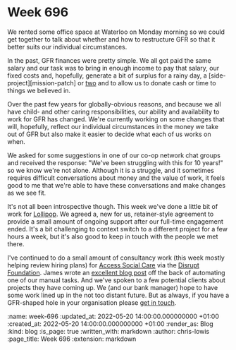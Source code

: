 Week 696
========

We rented some office space at Waterloo on Monday morning so we could get together to talk about whether and how to restructure GFR so that it better suits our individual circumstances.

In the past, GFR finances were pretty simple. We all got paid the same salary and our task was to bring in enough income to pay that salary, our fixed costs and, hopefully, generate a bit of surplus for a rainy day, a [side-project][mission-patch] or [two][gfr-video] and to allow us to donate cash or time to things we believed in.

Over the past few years for globally-obvious reasons, and because we all have child- and other caring responsibilities, our ability and availability to work for GFR has changed. We're currently working on some changes that will, hopefully, reflect our individual circumstances in the money we take out of GFR but also make it easier to decide what each of us works on when.

We asked for some suggestions in one of our co-op network chat groups and received the response: "We've been struggling with this for 10 years!" so we know we're not alone. Although it is a struggle, and it sometimes requires difficult conversations about money and the value of work, it feels good to me that we're able to have these conversations and make changes as we see fit.

It's not all been introspective though. This week we've done a little bit of work for [Lollipop][lollipop]. We agreed a, new for us, retainer-style agreement to provide a small amount of ongoing support after our full-time engagement ended. It's a bit challenging to context switch to a different project for a few hours a week, but it's also good to keep in touch with the people we met there.

I've continued to do a small amount of consultancy work (this week mostly helping review hiring plans) for [Access Social Care](asc) via the [Disrupt Foundation](disrupt). James wrote an [excellent blog post](blog-post) off the back of automating one of our manual tasks. And we've spoken to a few potential clients about projects they have coming up. We (and our bank manager) hope to have some work lined up in the not too distant future. But as always, if you have a GFR-shaped hole in your organisation please [get in touch](get-in-touch).

[acs]: https://www.accesscharity.org.uk/
[side-project]: https://mission-patch.com
[gfr-video]: https://gofreerange.com/projects#gfr-video
[lollipop]: https://www.lollipopai.com/
[disrupt]: https://www.disrupt.org/
[blog-post]: https://gofreerange.com/how-to-backup-google-drive-to-s3-using-the-aws-cdk
[get-in-touch]: mailto:lets@gofreerange.com

:name: week-696
:updated_at: 2022-05-20 14:00:00.000000000 +01:00
:created_at: 2022-05-20 14:00:00.000000000 +01:00
:render_as: Blog
:kind: blog
:is_page: true
:written_with: markdown
:author: chris-lowis
:page_title: Week 696
:extension: markdown
